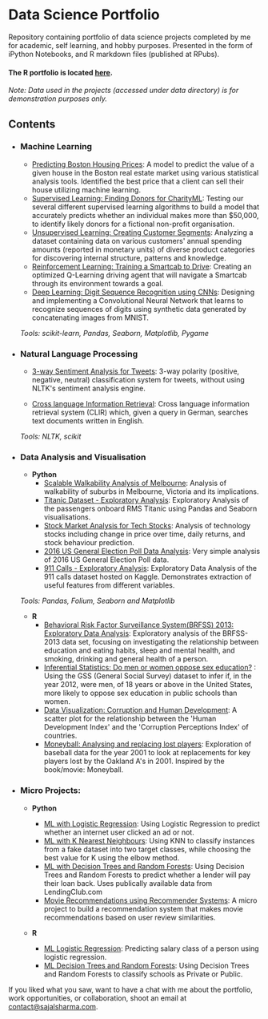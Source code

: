 # Data Science Portfolio
Repository containing portfolio of data science projects completed by me for academic, self learning, and hobby purposes. Presented in the form of iPython Notebooks, and R markdown files (published at RPubs).

#### The R portfolio is located [here](http://rpubs.com/sajal_sharma/).

_Note: Data used in the projects (accessed under data directory) is for demonstration purposes only._

## Contents

- ### Machine Learning

	- [Predicting Boston Housing Prices](https://github.com/sajal2692/data-science-portfolio/blob/master/boston_housing/boston_housing.ipynb): A model to predict the value of a given house in the Boston real estate market using various statistical analysis tools. Identified the best price that a client can sell their house utilizing machine learning.
	- [Supervised Learning: Finding Donors for CharityML](https://github.com/sajal2692/data-science-portfolio/blob/master/finding_donors/finding_donors.ipynb): Testing our several different supervised learning algorithms to build a model that accurately predicts whether an individual makes more than $50,000, to identify likely donors for a fictional non-profit organisation.
	- [Unsupervised Learning: Creating Customer Segments](https://github.com/sajal2692/data-science-portfolio/blob/master/customer_segments/customer_segments.ipynb): Analyzing a dataset containing data on various customers' annual spending amounts (reported in monetary units) of diverse product categories for discovering internal structure, patterns and knowledge.
	- [Reinforcement Learning: Training a Smartcab to Drive](https://github.com/sajal2692/Training-a-Smartcab-to-Drive): Creating an optimized Q-Learning driving agent that will navigate a Smartcab through its environment towards a goal.
	- [Deep Learning: Digit Sequence Recognition using CNNs](https://github.com/sajal2692/data-science-portfolio/blob/master/digit_recognition-mnist-sequence.ipynb):  Designing and implementing a Convolutional Neural Network that learns to recognize sequences of digits using synthetic data generated by concatenating images from MNIST.

	_Tools: scikit-learn, Pandas, Seaborn, Matplotlib, Pygame_ 

- ### Natural Language Processing

	- [3-way Sentiment Analysis for Tweets](https://github.com/sajal2692/data-science-portfolio/blob/master/3-Way%20Sentiment%20Analysis%20for%20Tweets.ipynb): 3-way polarity (positive, negative, neutral) classification system for tweets, without using NLTK's sentiment analysis engine.

	- [Cross language Information Retrieval](https://github.com/sajal2692/data-science-portfolio/blob/master/Cross%20Language%20Information%20Retrieval.ipynb): Cross language information retrieval system (CLIR) which, given a query in German, searches text documents written in English.

	_Tools: NLTK, scikit_

- ### Data Analysis and Visualisation
	- __Python__
		- [Scalable Walkability Analysis of Melbourne](https://github.com/sajal2692/Scalable-Walkability-Analysis-of-Melbourne): Analysis of walkability of suburbs in Melbourne, Victoria and its implications.
		- [Titanic Dataset - Exploratory Analysis](https://github.com/sajal2692/data-science-portfolio/blob/master/Titanic%20Dataset%20-%20Exploratory%20Analysis.ipynb): Exploratory Analysis of the passengers onboard RMS Titanic using Pandas and Seaborn visualisations.
		- [Stock Market Analysis for Tech Stocks](https://github.com/sajal2692/data-science-portfolio/blob/master/Stock%20Market%20Analysis%20for%20Tech%20Stocks.ipynb): Analysis of technology stocks including change in price over time, daily returns, and stock behaviour prediction.
		- [2016 US General Election Poll Data Analysis](https://github.com/sajal2692/data-science-portfolio/blob/master/2016%20General%20Election%20Poll%20Analysis.ipynb): Very simple analysis of 2016 US General Election Poll data.
		- [911 Calls - Exploratory Analysis](https://github.com/sajal2692/data-science-portfolio/blob/master/911%20Calls%20-%20Exploratory%20Analysis.ipynb): Exploratory Data Analysis of the 911 calls dataset hosted on Kaggle. Demonstrates extraction of useful features from different variables.
		
	_Tools: Pandas, Folium, Seaborn and Matplotlib_

	- __R__ 
		- [Behavioral Risk Factor Surveillance System(BRFSS) 2013: Exploratory Data Analysis](http://rpubs.com/sajal_sharma/brfss2013): Exploratory analysis of the BRFSS-2013 data set, focusing on investigating the relationship between education and eating habits, sleep and mental health, and smoking, drinking and general health of a person. 
		- [Inferential Statistics: Do men or women oppose sex education?](http://rpubs.com/sajal_sharma/inferential_statistics) : Using the GSS (General Social Survey) dataset to infer if, in the year 2012, were men, of 18 years or above in the United States, more likely to oppose sex education in public schools than women.
		- [Data Visualization: Corruption and Human Development](http://rpubs.com/sajal_sharma/corruption_viz): A scatter plot for the relationship between the 'Human Development Index' and the 'Corruption Perceptions Index' of countries.
		- [Moneyball: Analysing and replacing lost players](http://rpubs.com/sajal_sharma/moneyball_lost_players): Exploration of baseball data for the year 2001 to look at replacements for key players lost by the Oakland A's in 2001. Inspired by the book/movie: Moneyball.
	

- ### Micro Projects: 

	- __Python__
		- [ML with Logistic Regression](https://github.com/sajal2692/data-science-portfolio/blob/master/ML%20Micro%20Projects/Machine%20Learning%20with%20Logistic%20Regression.ipynb): Using Logistic Regression to predict whether an internet user clicked an ad or not.
		- [ML with K Nearest Neighbours](https://github.com/sajal2692/data-science-portfolio/blob/master/ML%20Micro%20Projects/ML%20with%20K%20Nearest%20Neighbors.ipynb): Using KNN to classify instances from a fake dataset into two target classes, while choosing the best value for K using the elbow method.
		- [ML with Decision Trees and Random Forests](https://github.com/sajal2692/data-science-portfolio/blob/master/ML%20Micro%20Projects/Machine%20Learning%20with%20Decision%20Trees%20and%20Random%20Forests.ipynb): Using Decision Trees and Random Forests to predict whether a lender will pay their loan back. Uses publically available data from LendingClub.com
		- [Movie Recommendations using Recommender Systems](https://github.com/sajal2692/data-science-portfolio/blob/master/ML%20Micro%20Projects/Recommender%20Systems%20with%20Python.ipynb): A micro project to build a recommendation system that makes movie recommendations based on user review similarities. 

	- __R__
		- [ML Logistic Regression](http://rpubs.com/sajal_sharma/micro_logistic): Predicting salary class of a person using logistic regression.
		- [ML Decision Trees and Random Forests](http://rpubs.com/sajal_sharma/micro_dt_rf): Using Decision Trees and Random Forests to classify schools as Private or Public.

If you liked what you saw, want to have a chat with me about the portfolio, work opportunities, or collaboration, shoot an email at contact@sajalsharma.com. 